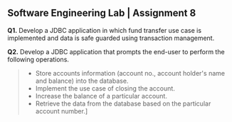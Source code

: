 ## Software Engineering Lab | Assignment 8

**Q1.** Develop a JDBC application in which fund transfer use case is implemented and data is safe guarded using transaction management. </br>

**Q2.** Develop a JDBC application that prompts the end-user to perform the following operations.
> - Store accounts information (account no., account holder's name and balance) into the database.
> - Implement the use case of closing the account.
> - Increase the balance of a particular account.
> - Retrieve the data from the database based on the particular account number.]

